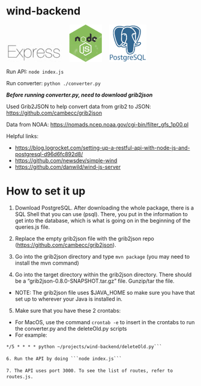 # wind-backend
<img src="https://github.com/kimjulia1117/wind-backend/blob/master/icons/express-icon.png" height="50" />&nbsp;&nbsp;&nbsp;&nbsp;&nbsp;<img src="https://github.com/kimjulia1117/wind-backend/blob/master/icons/node-js-icon.png" height="100" />&nbsp;&nbsp;&nbsp;&nbsp;&nbsp;<img src="https://github.com/kimjulia1117/wind-backend/blob/master/icons/postgresql-icon.png" height="100" />

Run API:
```node index.js```

Run converter:
```python ./converter.py```

***Before running converter.py, need to download grib2json***

Used Grib2JSON to help convert data from grib2 to JSON: https://github.com/cambecc/grib2json

Data from NOAA: https://nomads.ncep.noaa.gov/cgi-bin/filter_gfs_1p00.pl

Helpful links:
- https://blog.logrocket.com/setting-up-a-restful-api-with-node-js-and-postgresql-d96d6fc892d8/
- https://github.com/newsdev/simple-wind
- https://github.com/danwild/wind-js-server

# How to set it up
1. Download PostgreSQL. After downloading the whole package, there is a SQL Shell that you can use (psql). There, you put in the information to get into the database, which is what is going on in the beginning of the queries.js file.

2. Replace the empty grib2json file with the grib2json repo (https://github.com/cambecc/grib2json).

3. Go into the grib2json directory and type ```mvn package``` (you may need to install the mvn command)

4. Go into the target directory within the grib2json directory. There should be a “grib2json-0.8.0-SNAPSHOT.tar.gz” file. Gunzip/tar the file.
- NOTE: The grib2json file uses $JAVA_HOME so make sure you have that set up to wherever your Java is installed in.

5. Make sure that you have these 2 crontabs:
- For MacOS, use the command ```crontab -e``` to insert in the crontabs to run the converter.py and the deleteOld.py scripts
- For example:
```*/5 * * * * python ~/projects/wind-backend/converter.py
*/5 * * * * python ~/projects/wind-backend/deleteOld.py```

6. Run the API by doing ```node index.js```

7. The API uses port 3000. To see the list of routes, refer to routes.js.
